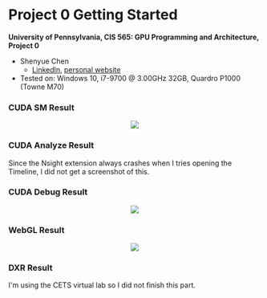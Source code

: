 Project 0 Getting Started
====================

**University of Pennsylvania, CIS 565: GPU Programming and Architecture, Project 0**

* Shenyue Chen
  * [LinkedIn](https://www.linkedin.com/in/shenyue-chen-5b2728119/), [personal website](http://github.com/EvsChen)
* Tested on: Windows 10, i7-9700 @ 3.00GHz 32GB, Quardro P1000 (Towne M70)

### CUDA SM Result
<p align="center">
<image src="images/cuda-screen-shot.png"/>
</p>

### CUDA Analyze Result
Since the Nsight extension always crashes when I tries opening the Timeline, I did not get a screenshot of this.

### CUDA Debug Result
<p align="center">
<image src="images/cuda-debug.png"/>
</p>

### WebGL Result
<p align="center">
<image src="images/webgl.png"/>
</p>

### DXR Result
I'm using the CETS virtual lab so I did not finish this part.
